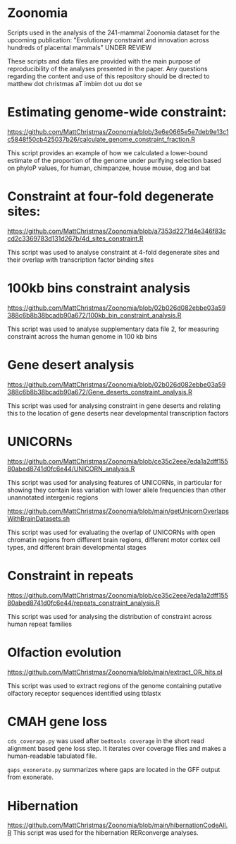 # Zoonomia
Scripts used in the analysis of the 241-mammal Zoonomia dataset for the upcoming publication: "Evolutionary constraint and innovation across hundreds of placental mammals" UNDER REVIEW

These scripts and data files are provided with the main purpose of reproducibility of the analyses presented in the paper. Any questions regarding the content and use of this repository should be directed to matthew dot christmas aT imbim dot uu dot se

# Estimating genome-wide constraint:
https://github.com/MattChristmas/Zoonomia/blob/3e6e0665e5e7deb9e13c1c5848f50cb425037b26/calculate_genome_constraint_fraction.R

This script provides an example of how we calculated a lower-bound estimate of the proportion of the genome under purifying selection based on phyloP values, for human, chimpanzee, house mouse, dog and bat

# Constraint at four-fold degenerate sites:
https://github.com/MattChristmas/Zoonomia/blob/a7353d2271d4e346f83ccd2c3369783d131d267b/4d_sites_constraint.R

This script was used to analyse constraint at 4-fold degenerate sites and their overlap with transcription factor binding sites

# 100kb bins constraint analysis
https://github.com/MattChristmas/Zoonomia/blob/02b026d082ebbe03a59388c6b8b38bcadb90a672/100kb_bin_constraint_analysis.R

This script was used to analyse supplementary data file 2, for measuring constraint across the human genome in 100 kb bins

# Gene desert analysis
https://github.com/MattChristmas/Zoonomia/blob/02b026d082ebbe03a59388c6b8b38bcadb90a672/Gene_deserts_constraint_analysis.R

This script was used for analysing constraint in gene deserts and relating this to the location of gene deserts near developmental transcription factors

# UNICORNs
https://github.com/MattChristmas/Zoonomia/blob/ce35c2eee7eda1a2dff15580abed8741d0fc6e44/UNICORN_analysis.R

This script was used for analysing features of UNICORNs, in particular for showing they contain less variation with lower allele frequencies than other unannotated intergenic regions

https://github.com/MattChristmas/Zoonomia/blob/main/getUnicornOverlapsWithBrainDatasets.sh

This script was used for evaluating the overlap of UNICORNs with open chromatin regions from different brain regions, different motor cortex cell types, and different brain developmental stages

# Constraint in repeats
https://github.com/MattChristmas/Zoonomia/blob/ce35c2eee7eda1a2dff15580abed8741d0fc6e44/repeats_constraint_analysis.R

This script was used for analysing the distribution of constraint across human repeat families

# Olfaction evolution
https://github.com/MattChristmas/Zoonomia/blob/main/extract_OR_hits.pl

This script was used to extract regions of the genome containing putative olfactory receptor sequences identified using tblastx

# CMAH gene loss

```cds_coverage.py``` was used after ```bedtools coverage``` in the short read alignment based gene loss step. It iterates over coverage files and makes a human-readable tabulated file. 

```gaps_exonerate.py``` summarizes where gaps are located in the GFF output from exonerate.

# Hibernation
https://github.com/MattChristmas/Zoonomia/blob/main/hibernationCodeAll.R
This script was used for the hibernation RERconverge analyses.
